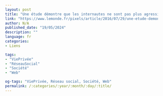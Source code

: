 ```yaml
---
layout: post
title: "Une étude démontre que les internautes ne sont pas plus agressifs lorsqu’ils sont anonymes"
link: "https://www.lemonde.fr/pixels/article/2016/07/29/une-etude-demontre-que-les-internautes-ne-sont-pas-plus-agressifs-lorsqu-ils-sont-anonymes_4976293_4408996.html"
author: N/A
published_date: "19/05/2024"
description: ""
language: fr
categories:
- Liens

tags:
- "ViePrivée"
- "RéseauSocial"
- "Société"
- "Web"

og-tags: "ViePrivée, Réseau social, Société, Web"
permalink: /:categories/:year/:month/:day/:title/
---
```

